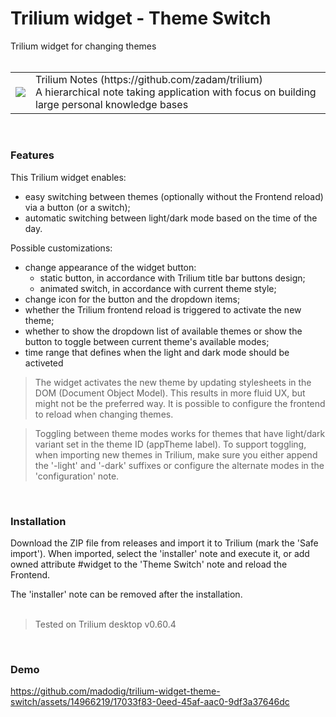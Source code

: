 # Trilium widget - Theme Switch
Trilium widget for changing themes 
<br><br>
<table><tr></tr><td><img src="https://github.com/madodig/trilium-widget-theme-switch/assets/14966219/6f103d3b-c0f7-4a0c-8157-33e17833c7c8"></td><td>Trilium Notes (https://github.com/zadam/trilium)<br>A hierarchical note taking application with focus on building large personal knowledge bases</td></tr></table>
<br>

### Features
This Trilium widget enables:
- easy switching between themes (optionally without the Frontend reload) via a button (or a switch);
- automatic switching between light/dark mode based on the time of the day.

Possible customizations:
- change appearance of the widget button:
  - static button, in accordance with Trilium title bar buttons design;
  - animated switch, in accordance with current theme style;
- change icon for the button and the dropdown items;
- whether the Trilium frontend reload is triggered to activate the new theme;
- whether to show the dropdown list of available themes or show the button to toggle between current theme's available modes;
- time range that defines when the light and dark mode should be activeted

> The widget activates the new theme by updating stylesheets in the DOM (Document Object Model). This results in more fluid UX, but might not be the preferred way. It is possible to configure the frontend to reload when changing themes.                         

> Toggling between theme modes works for themes that have light/dark variant set in the theme ID (appTheme label).
> To support toggling, when importing new themes in Trilium, make sure you either append the '-light' and '-dark' suffixes or configure the alternate modes in the 'configuration' note.
<br>

### Installation
Download the ZIP file from releases and import it to Trilium (mark the 'Safe import'). When imported, select the 'installer' note and execute it, or add owned attribute #widget to the 'Theme Switch' note and reload the Frontend.

The 'installer' note can be removed after the installation.
<br><br>

> Tested on Trilium desktop v0.60.4
<br>

### Demo
https://github.com/madodig/trilium-widget-theme-switch/assets/14966219/17033f83-0eed-45af-aac0-9df3a37646dc
